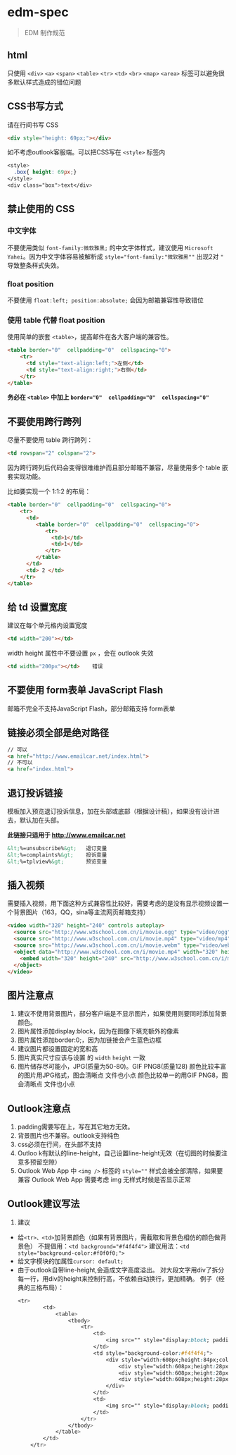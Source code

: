 # edm-spec

> EDM 制作规范

## html

只使用 `<div>` `<a>` `<span>` `<table>` `<tr>` `<td>` `<br>`  `<map>` `<area>` 标签可以避免很多默认样式造成的错位问题

## CSS书写方式

请在行间书写 CSS
```html
<div style="height: 69px;"></div>
```

如不考虑outlook客服端。可以把CSS写在 `<style>` 标签内
```css
<style>
  .box{ height: 69px;}
</style>
<div class="box">text</div>
```

## 禁止使用的 CSS
### 中文字体
不要使用类似 `font-family:微软雅黑;` 的中文字体样式，建议使用 `Microsoft Yahei`。因为中文字体容易被解析成 `style="font-family:"微软雅黑""` 出现2对 `"` 导致整条样式失效。

### float position
不要使用 `float:left; position:absolute;` 会因为邮箱兼容性导致错位

### 使用 table 代替 float position

使用简单的嵌套 `<table>`，提高邮件在各大客户端的兼容性。
```html
<table border="0"  cellpadding="0"  cellspacing="0">
    <tr>
      <td style="text-align:left;">左侧</td>
      <td style="text-align:right;">右侧</td>
    </tr>
</table>
```
**务必在 `<table>` 中加上 `border="0"  cellpadding="0"  cellspacing="0"`**

## 不要使用跨行跨列
尽量不要使用 table 跨行跨列：
```html
<td rowspan="2" colspan="2">
```
因为跨行跨列后代码会变得很难维护而且部分邮箱不兼容，尽量使用多个 table 嵌套实现功能。

比如要实现一个 1:1:2 的布局：

```html
<table border="0"  cellpadding="0"  cellspacing="0">
    <tr>
      <td>
         <table border="0"  cellpadding="0"  cellspacing="0">
            <tr>
              <td>1</td>
              <td>1</td>
            </tr>
         </table>
      </td>
      <td> 2 </td>
    </tr>
</table>
```

## 给 td 设置宽度

建议在每个单元格内设置宽度
```html
<td width="200"></td>
```
width height 属性中不要设置 `px` ，会在 outlook 失效
```html
<td width="200px"></td>    错误
```

## 不要使用 form表单 JavaScript Flash
邮箱不完全不支持JavaScript Flash，部分邮箱支持 form表单

## 链接必须全部是绝对路径

```html
// 可以
<a href="http://www.emailcar.net/index.html">
// 不可以
<a href="index.html">
```

## 退订投诉链接

模板加入预览退订投诉信息，加在头部或底部（根据设计稿），如果没有设计进去，默认加在头部。

**此链接只适用于 http://www.emailcar.net**

```html
&lt;%=unsubscribe%&gt;   退订变量
&lt;%=complaints%&gt;    投诉变量
&lt;%=tplview%&gt;       预览变量
```

## 插入视频

需要插入视频，用下面这种方式兼容性比较好，需要考虑的是没有显示视频设置一个背景图片（163，QQ，sina等主流网页邮箱支持）

```html
<video width="320" height="240" controls autoplay>
  <source src="http://www.w3school.com.cn/i/movie.ogg" type="video/ogg" />
  <source src="http://www.w3school.com.cn/i/movie.mp4" type="video/mp4" />
  <source src="http://www.w3school.com.cn/i/movie.webm" type="video/webm" />
  <object data="http://www.w3school.com.cn/i/movie.mp4" width="320" height="240">
    <embed width="320" height="240" src="http://www.w3school.com.cn/i/movie.swf" />
  </object>
</video>
```

## 图片注意点
1. 建议不使用背景图片，部分客户端是不显示图片，如果使用则要同时添加背景颜色。
2. 图片属性添加display:block，因为在图像下填充额外的像素
3. 图片属性添加border:0;，因为加链接会产生蓝色边框
4. 建议图片都设置固定的宽和高
5. 图片真实尺寸应该与设置 的 `width` `height` 一致
6. 图片储存尽可能小，JPG(质量为50-80)。GIF PNG8(质量128)
  颜色比较丰富的图片用JPG格式，图会清晰点 文件也小点
  颜色比较单一的用GIF PNG8，图会清晰点 文件也小点



## Outlook注意点
1. padding需要写在<td>上，写在其它地方无效。
2. 背景图片也不兼容。outlook支持纯色
3. css必须在行间，在头部不支持
4. Outloo k有默认的line-height，自己设置line-height无效（在切图的时候要注意多预留空隙）
5. Outlook Web App 中 `<img />` 标签的 `style=""` 样式会被全部清除，如果要兼容 Outlook Web App 需要考虑 img 无样式时候是否显示正常

## Outlook建议写法
1. 建议
  - 给`<tr>、<td>`加背景颜色（如果有背景图片，需截取和背景色相仿的颜色做背景色）
    不提倡用：`<td background="#f4f4f4">`
    建议用法：`<td  style="background-color:#f0f0f0;">`
  - 给文字模块的<table>加属性`cursor: default;`
  - 由于outlook自带line-height,会造成文字高度溢出。
    对大段文字用div了拆分每一行，用div的height来控制行高，不依赖自动换行，更加精确。
    例子（经典的三格布局）：
``` css
<tr>
		<td>
			<table>
				<tbody>
					<tr>
						<td>
							<img src="" style="display:block; padding:0px; border:0px; margin:0px;" />
						</td>
				        <td style="background-color:#f4f4f4;">
							<div style="width:608px;height:84px;color:#2c2c2c;font-family:Microsoft Yahei; font-size:14px;line-height: 28px;padding:0; margin:0; border:0px;">
								<div style="width:608px;height:28px;padding:0; margin:0; border:0px;">第一行文字</div>
								<div style="width:608px;height:28px;padding:0; margin:0; border:0px;">第二行文字</div>
								<div style="width:608px;height:28px;padding:0; margin:0; border:0px;">第三行文字</div>
							</div>
						</td>
						<td>
							<img src="" style="display:block; padding:0px; border:0px; margin:0px;" />
						</td>
					</tr>
				</tbody>
			</table>
		</td>
	</tr>
```
